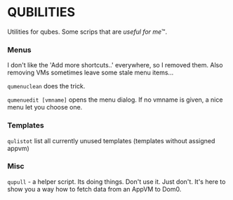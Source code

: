 # QUBILITIES

Utilities for qubes. Some scrips that are _useful for me_™.


### Menus

I don't like the 'Add more shortcuts..' everywhere, so I removed them. Also
removing VMs sometimes leave some stale menu items...

`qumenuclean` does the trick.

`qumenuedit [vmname]` opens the menu dialog. If no vmname is given, a nice menu
let you choose one.

### Templates

`qulistot` list all currently unused templates (templates without assigned appvm)


### Misc

`qupull` - a helper script. Its doing things. Don't use it. Just don't.
It's here to show you a way how to fetch data from an AppVM to Dom0.
